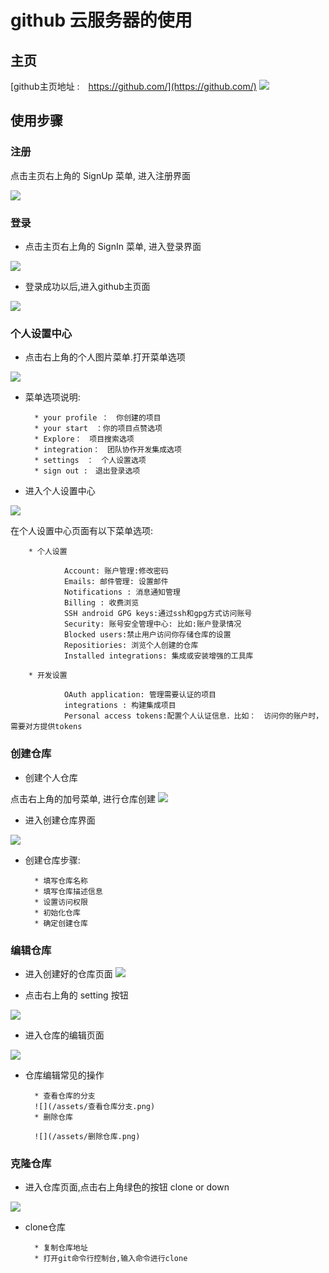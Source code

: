 # github 云服务器的使用

## 主页

[github主页地址 :　https://github.com/](https://github.com/)
![](/assets/github主页面.png)


## 使用步骤

### 注册

点击主页右上角的 SignUp 菜单, 进入注册界面

![](/assets/github注册界面.png)

### 登录

- 点击主页右上角的 SignIn 菜单, 进入登录界面

![](/assets/github登录页面.png)


- 登录成功以后,进入github主页面

![](/assets/登录成功进入个人主页.png)


### 个人设置中心

- 点击右上角的个人图片菜单.打开菜单选项

![](/assets/个人中心菜单.png)

- 菜单选项说明:

        * your profile ：　你创建的项目
        * your start　：你的项目点赞选项
        * Explore：　项目搜索选项
        * integration：　团队协作开发集成选项
        * settings　：　个人设置选项
        * sign out :　退出登录选项
        
        

- 进入个人设置中心

![](/assets/github个人设置中心.png)

在个人设置中心页面有以下菜单选项:

        
        * 个人设置

                Account: 账户管理:修改密码
                Emails: 邮件管理: 设置邮件
                Notifications : 消息通知管理
                Billing : 收费浏览
                SSH android GPG keys:通过ssh和gpg方式访问账号
                Security: 账号安全管理中心: 比如:账户登录情况
                Blocked users:禁止用户访问你存储仓库的设置
                Repositiories: 浏览个人创建的仓库
                Installed integrations: 集成或安装增强的工具库
                
        * 开发设置
        
                OAuth application: 管理需要认证的项目
                integrations : 构建集成项目
                Personal access tokens:配置个人认证信息．比如：　访问你的账户时，需要对方提供tokens
        
        
        
        
        
        
### 创建仓库

- 创建个人仓库

点击右上角的加号菜单, 进行仓库创建
![](/assets/github创建个人仓库.png)

- 进入创建仓库界面

![](/assets/github进入创建仓库的页面.png)

- 创建仓库步骤:

        * 填写仓库名称
        * 填写仓库描述信息
        * 设置访问权限
        * 初始化仓库
        * 确定创建仓库
        

### 编辑仓库

- 进入创建好的仓库页面
![](/assets/github进入仓库页面.png)

- 点击右上角的 setting 按钮

![](/assets/github编辑仓库设置.png)

- 进入仓库的编辑页面

![](/assets/github-test-edit设置界面.png)


- 仓库编辑常见的操作

        * 查看仓库的分支
        ![](/assets/查看仓库分支.png)
        * 删除仓库
        
        ![](/assets/删除仓库.png)
        
        
### 克隆仓库

- 进入仓库页面,点击右上角绿色的按钮 clone or down

![](/assets/cloneordown仓库.png)

- clone仓库
        
        * 复制仓库地址
        * 打开git命令行控制台,输入命令进行clone
        
        

